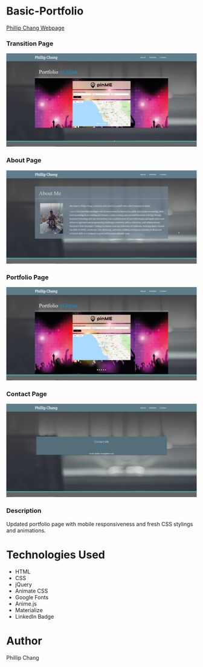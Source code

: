 # Basic-Portfolio

[Phillip Chang Webpage](https://phillipchang.github.io/Basic-Portfolio)

### Transition Page
![Transition](assets/images/transition.gif)

### About Page
![Index Page Screenshot](assets/images/index-page.PNG)

### Portfolio Page
![Portfolio Page Screenshot](assets/images/portfolio-page.PNG)

### Contact Page
![Contact Page Screenshot](assets/images/contact-page.PNG)


### Description
Updated portfolio page with mobile responsiveness and fresh CSS stylings and animations.

# Technologies Used
* HTML
* CSS
* jQuery
* Animate CSS
* Google Fonts
* Anime.js
* Materialize
* LinkedIn Badge

# Author
Phillip Chang